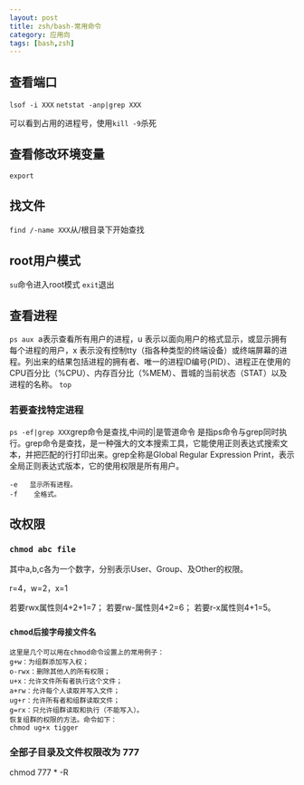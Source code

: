 ```yaml
---
layout: post
title: zsh/bash-常用命令
category: 应用向
tags: [bash,zsh]
---
```

## 查看端口
`lsof -i XXX`
`netstat -anp|grep XXX`

可以看到占用的进程号，使用`kill -9`杀死

## 查看修改环境变量
`export`

## 找文件
`find /-name XXX`从/根目录下开始查找			

## root用户模式
`su`命令进入root模式
`exit`退出

## 查看进程
`ps aux`
  a表示查看所有用户的进程，u 表示以面向用户的格式显示，或显示拥有每个进程的用户，x 表示没有控制tty（指各种类型的终端设备）或终端屏幕的进程。列出来的结果包括进程的拥有者、唯一的进程ID编号(PID）、进程正在使用的CPU百分比（%CPU）、内存百分比（%MEM）、晋城的当前状态（STAT）以及进程的名称。
`top`
### 若要查找特定进程
`ps -ef|grep XXX`grep命令是查找,中间的|是管道命令 是指ps命令与grep同时执行。grep命令是查找，是一种强大的文本搜索工具，它能使用正则表达式搜索文本，并把匹配的行打印出来。grep全称是Global Regular Expression Print，表示全局正则表达式版本，它的使用权限是所有用户。
```
-e   显示所有进程。
-f    全格式。
```

## 改权限 
### `chmod abc file`
其中a,b,c各为一个数字，分别表示User、Group、及Other的权限。 

r=4，w=2，x=1 

若要rwx属性则4+2+1=7； 若要rw-属性则4+2=6； 若要r-x属性则4+1=5。

### `chmod后接字母接文件名`
```
这里是几个可以用在chmod命令设置上的常用例子： 
g+w：为组群添加写入权； 
o-rwx：删除其他人的所有权限； 
u+x：允许文件所有者执行这个文件； 
a+rw：允许每个人读取并写入文件； 
ug+r：允许所有者和组群读取文件； 
g=rx：只允许组群读取和执行（不能写入）。 
恢复组群的权限的方法。命令如下： 
chmod ug+x tigger 
```
### 全部子目录及文件权限改为 777 
chmod 777 * -R 





